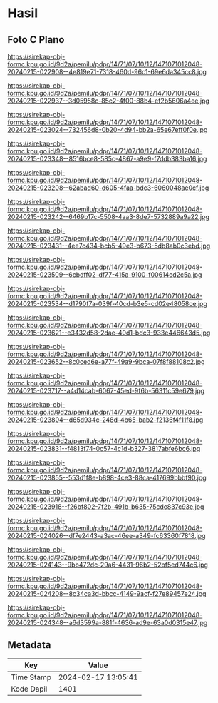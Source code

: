 # Hasil

## Foto C Plano

https://sirekap-obj-formc.kpu.go.id/9d2a/pemilu/pdpr/14/71/07/10/12/1471071012048-20240215-022908--4e819e71-7318-460d-96c1-69e6da345cc8.jpg

https://sirekap-obj-formc.kpu.go.id/9d2a/pemilu/pdpr/14/71/07/10/12/1471071012048-20240215-022937--3d05958c-85c2-4f00-88b4-ef2b5606a4ee.jpg

https://sirekap-obj-formc.kpu.go.id/9d2a/pemilu/pdpr/14/71/07/10/12/1471071012048-20240215-023024--732456d8-0b20-4d94-bb2a-65e67eff0f0e.jpg

https://sirekap-obj-formc.kpu.go.id/9d2a/pemilu/pdpr/14/71/07/10/12/1471071012048-20240215-023348--8516bce8-585c-4867-a9e9-f7ddb383ba16.jpg

https://sirekap-obj-formc.kpu.go.id/9d2a/pemilu/pdpr/14/71/07/10/12/1471071012048-20240215-023208--62abad60-d605-4faa-bdc3-6060048ae0cf.jpg

https://sirekap-obj-formc.kpu.go.id/9d2a/pemilu/pdpr/14/71/07/10/12/1471071012048-20240215-023242--6469b17c-5508-4aa3-8de7-5732889a9a22.jpg

https://sirekap-obj-formc.kpu.go.id/9d2a/pemilu/pdpr/14/71/07/10/12/1471071012048-20240215-023431--4ee7c434-bcb5-49e3-b673-5db8ab0c3ebd.jpg

https://sirekap-obj-formc.kpu.go.id/9d2a/pemilu/pdpr/14/71/07/10/12/1471071012048-20240215-023509--6cbdff02-df77-415a-9100-f00614cd2c5a.jpg

https://sirekap-obj-formc.kpu.go.id/9d2a/pemilu/pdpr/14/71/07/10/12/1471071012048-20240215-023534--d1790f7a-039f-40cd-b3e5-cd02e48058ce.jpg

https://sirekap-obj-formc.kpu.go.id/9d2a/pemilu/pdpr/14/71/07/10/12/1471071012048-20240215-023621--e3432d58-2dae-40d1-bdc3-933e446643d5.jpg

https://sirekap-obj-formc.kpu.go.id/9d2a/pemilu/pdpr/14/71/07/10/12/1471071012048-20240215-023652--8c0ced6e-a77f-49a9-9bca-07f8f88108c2.jpg

https://sirekap-obj-formc.kpu.go.id/9d2a/pemilu/pdpr/14/71/07/10/12/1471071012048-20240215-023717--a4d14cab-6067-45ed-9f6b-56311c59e679.jpg

https://sirekap-obj-formc.kpu.go.id/9d2a/pemilu/pdpr/14/71/07/10/12/1471071012048-20240215-023804--d65d934c-248d-4b65-bab2-f2136f4f11f8.jpg

https://sirekap-obj-formc.kpu.go.id/9d2a/pemilu/pdpr/14/71/07/10/12/1471071012048-20240215-023831--f4813f74-0c57-4c1d-b327-3817abfe6bc6.jpg

https://sirekap-obj-formc.kpu.go.id/9d2a/pemilu/pdpr/14/71/07/10/12/1471071012048-20240215-023855--553d1f8e-b898-4ce3-88ca-417699bbbf90.jpg

https://sirekap-obj-formc.kpu.go.id/9d2a/pemilu/pdpr/14/71/07/10/12/1471071012048-20240215-023918--f26bf802-7f2b-491b-b635-75cdc837c93e.jpg

https://sirekap-obj-formc.kpu.go.id/9d2a/pemilu/pdpr/14/71/07/10/12/1471071012048-20240215-024026--df7e2443-a3ac-46ee-a349-fc63360f7818.jpg

https://sirekap-obj-formc.kpu.go.id/9d2a/pemilu/pdpr/14/71/07/10/12/1471071012048-20240215-024143--9bb472dc-29a6-4431-96b2-52bf5ed744c6.jpg

https://sirekap-obj-formc.kpu.go.id/9d2a/pemilu/pdpr/14/71/07/10/12/1471071012048-20240215-024208--8c34ca3d-bbcc-4149-9acf-f27e89457e24.jpg

https://sirekap-obj-formc.kpu.go.id/9d2a/pemilu/pdpr/14/71/07/10/12/1471071012048-20240215-024348--a6d3599a-881f-4636-ad9e-63a0d0315e47.jpg


## Metadata

| Key        | Value               |
| ---------- | ------------------- |
| Time Stamp | 2024-02-17 13:05:41 |
| Kode Dapil | 1401                |



